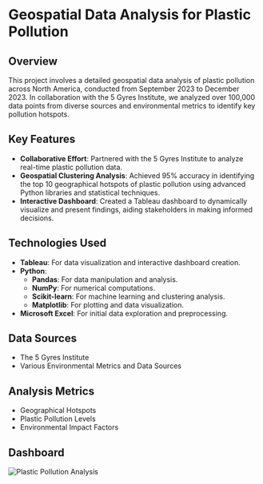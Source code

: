 # Geospatial Data Analysis for Plastic Pollution

## Overview
This project involves a detailed geospatial data analysis of plastic pollution across North America, conducted from September 2023 to December 2023. In collaboration with the 5 Gyres Institute, we analyzed over 100,000 data points from diverse sources and environmental metrics to identify key pollution hotspots.

## Key Features
- **Collaborative Effort**: Partnered with the 5 Gyres Institute to analyze real-time plastic pollution data.
- **Geospatial Clustering Analysis**: Achieved 95% accuracy in identifying the top 10 geographical hotspots of plastic pollution using advanced Python libraries and statistical techniques.
- **Interactive Dashboard**: Created a Tableau dashboard to dynamically visualize and present findings, aiding stakeholders in making informed decisions.

## Technologies Used
- **Tableau**: For data visualization and interactive dashboard creation.
- **Python**: 
  - **Pandas**: For data manipulation and analysis.
  - **NumPy**: For numerical computations.
  - **Scikit-learn**: For machine learning and clustering analysis.
  - **Matplotlib**: For plotting and data visualization.
- **Microsoft Excel**: For initial data exploration and preprocessing.

## Data Sources
- The 5 Gyres Institute
- Various Environmental Metrics and Data Sources

## Analysis Metrics
- Geographical Hotspots
- Plastic Pollution Levels
- Environmental Impact Factors

## Dashboard
![Plastic Pollution Analysis](images/plastic_pollution_analysis.png)
